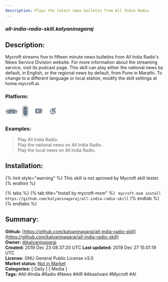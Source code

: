 ```yaml
---
description: Plays the latest news bulletin from All India Radio
---
```


### _all-india-radio-skill.kalyaninagaraj_  
## Description:  
Mycroft streams five to fifteen minute news bulletins from All India Radio's News Service Division website. For more information about the streaming service, visit its podcast page.
This skill can play either the national news by default, in English, or the regional news by default, from Pune in Marathi. To change to a different language or local station, modify the skill settings at home.mycroft.ai.  
  
### Platform:  
 ![Mark I](../.gitbook/assets/mark-1-icon.png)  ![Mark II](../.gitbook/assets/mark-2-icon.png)  ![Picroft](../.gitbook/assets/picroft-icon.png)  ![plasmoid](../.gitbook/assets/kde.png)   
### Examples:  
> Play All India Radio.  
> Play the national news on All India Radio.  
> Play the local news on All India Radio.  
  
## Installation:  
{% hint style="warning" %}
This skill is not aproved by Mycroft skill tester.
{% endhint %}
    
{% tabs %}
{% tab title="Install by mycroft-msm" %}
``` mycroft-msm install https://github.com/kalyaninagaraj/all-india-radio-skill```
{% endtab %}
  {% endtabs %}
    
## Summary:  
**Github:** [https://github.com/kalyaninagaraj/all-india-radio-skill](https://github.com/kalyaninagaraj/all-india-radio-skill)  
**Owner:** [@kalyaninagaraj](https://github.com/kalyaninagaraj)  
**Created:** 2019 Dec 23 08:37:20 UTC  **Last updated:** 2019 Dec 27 15:01:19 UTC  
**License:** GNU General Public License v3.0  
**Market status:** [Not in Market](https://market.mycroft.ai/skill/)  
**Categories:** [ Daily ] [ Media ]   
**Tags:** \#All \#India \#Radio \#News \#AIR \#Akashvani \#Mycroft \#AI   
